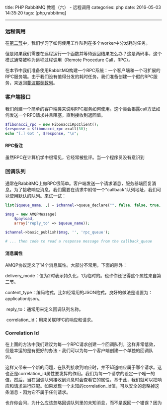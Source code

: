 title: PHP RabbitMQ 教程（六） - 远程调用
categories: php
date: 2016-05-03 14:35:20
tags:  [php,rabbitmq]

---

### 远程调用

在[第二节](/2016/04/17/php-rabbitmq-tutorial-two.html)中，我们学习了如何使用工作队列在多个worker中分发耗时任务。

但是如果我们需要在远程运行一个函数并等待返回结果怎么办？这是两码事，这个模式通常被称为远程过程调用（Remote Procedure Call，RPC）。

在本节中我们准备使用RabbitMQ构建一个RPC系统：一个客户端和一个可扩展的RPC服务端。由于我们没有值得分发的耗时任务，我们准备创建一个假的RPC服务，来返回[斐波那契数列](https://en.wikipedia.org/wiki/Fibonacci_number)。

### 客户端接口

我们创建一个简单的客户端类来说明RPC服务如何使用。这个类会揭露call方法如何发送一个RPC请求并且阻塞，直到接收到返回值。

```php
$fibonacci_rpc = new FibonacciRpcClient();
$response = $fibonacci_rpc->call(30);
echo "[.] Got ", $response, "\n";
```

####  RPC备注

虽然RPC在计算机学中很常见，它经常被批评。当一个程序员没有意识到



###  回调队列

通常在RabbitMQ上做RPC很简单。客户端发送一个请求消息，服务器端回复消息。为了接收响应消息，我们需要在请求中附带一个"callback"队列地址，我们可以使用默认的队列。来试一试：

```php
list($queue_name, ,) = $channel->queue_declare("", false, false, true, false);

$msg = new AMQPMessage(
	$payload,
	array('reply_to' => $queue_name));

$channel->basic_publish($msg, '', 'rpc_queue');

# ... then code to read a response message from the callback_queue
```



####  消息属性

AMQP协议定义了14个消息属性。大部分不常用，下面的除外：

​	delivery_mode：值为2时表示持久化，1为临时的。也许你还记得这个属性来自第二节。

​	content_type：编码格式，比如经常用的JSON格式，良好的做法是设置为：application/json。

​	reply_to：通常用来定义回调队列名称。

​	correlation_id：用来关联RPC的响应和请求。

### Correlation Id

在上面的方法中我们建议为每一个RPC请求创建一个回调队列。这样非常低效，但是幸运的是有更好的办法 - 我们可以为每一个客户端创建一个单独的回调队列。

这样又带来一个新的问题，在队列接收到响应时，并不知道响应属于哪个请求。这也正是correlation_id属性要发挥的作用。我们为每一个请求的设定一个唯一的值，然后，当在回调队列接收到消息时会查看它的属性，基于此，我们就可以把响应和请求进行匹配。如果发现一个未知的correlation_id值，可以安全的忽略掉这条消息 - 因为它不属于任何请求。

也许你会问，为什么应该忽略回调队列里的未知消息，而不是返回一个错误？因为